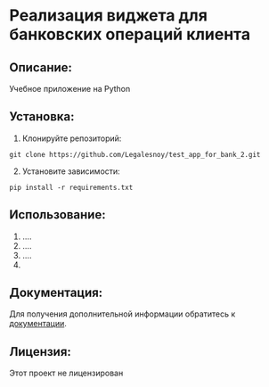 # Реализация виджета для банковских операций клиента

## Описание:

Учебное приложение на Python 

## Установка:

1. Клонируйте репозиторий:
```
git clone https://github.com/Legalesnoy/test_app_for_bank_2.git
```
2. Установите зависимости:
```
pip install -r requirements.txt
```
## Использование:

1. ....
2. ....
3. ....
4. 
## Документация:

Для получения дополнительной информации обратитесь к [документации](docs/README.md).

## Лицензия:

Этот проект не лицензирован
